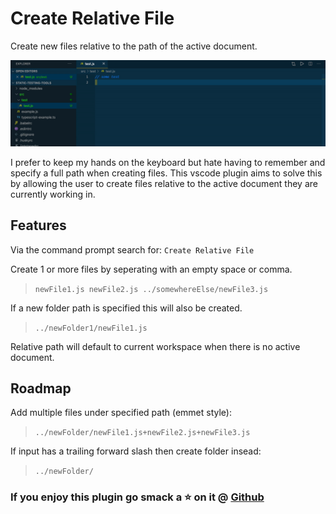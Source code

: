 # Create Relative File

Create new files relative to the path of the active document.

![](https://github.com/joshmu/vscode-create-relative-file/blob/main/demo.gif)

I prefer to keep my hands on the keyboard but hate having to remember and specify a full path when creating files. This vscode plugin aims to solve this by allowing the user to create files relative to the active document they are currently working in.

## Features

Via the command prompt search for: `Create Relative File`

Create 1 or more files by seperating with an empty space or comma.

> `newFile1.js newFile2.js ../somewhereElse/newFile3.js`

If a new folder path is specified this will also be created.

> `../newFolder1/newFile1.js`

Relative path will default to current workspace when there is no active document.

## Roadmap

Add multiple files under specified path (emmet style):

> `../newFolder/newFile1.js+newFile2.js+newFile3.js`

If input has a trailing forward slash then create folder insead:

> `../newFolder/`

### If you enjoy this plugin go smack a ⭐️ on it @ [Github](https://github.com/joshmu/vscode-create-relative-file)
